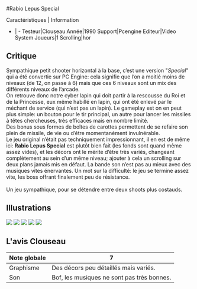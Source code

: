 #Rabio Lepus Special

Caractéristiques | Information
- | -
Testeur|Clouseau
Année|1990
Support|Pcengine
Editeur|Video System
Joueurs|1
Scrolling|hor

## Critique
Sympathique petit shooter horizontal à la base, c’est une version "<i>Special</i>" qui a été convertie sur PC Engine: cela signifie que l’on a moitié moins de niveaux (de 12, on passe à 6) mais que ces 6 niveaux sont un mix des différents niveaux de l’arcade. <br/>On retrouve donc notre cyber lapin qui doit partir à la rescousse du Roi et de la Princesse, eux même habillé en lapin, qui ont été enlevé par le méchant de service (qui n’est pas un lapin). Le gameplay est on en peut plus simple: un bouton pour le tir principal, un autre pour lancer les missiles à têtes chercheuses, très efficaces mais en nombre limité. <br/>Des bonus sous formes de boîtes de carottes permettent de se refaire son plein de missile, de vie ou d’être momentanément invulnérable.<br/>Le jeu original n’était pas techniquement impressionnant, il en est de même ici: <b>Rabio Lepus Special</b> est plutôt bien fait (les fonds sont quand même assez vides), et les décors ont le mérite d’être très variés, changeant complètement au sein d’un même niveau; ajouter à cela un scrolling sur deux plans jamais mis en défaut. La bande son n’est pas au mieux avec des musiques vites énervantes. Un mot sur la difficulté: le jeu se termine assez vite, les boss offrant finalement peu de résistance.<br/><br/>Un jeu sympathique, pour se détendre entre deux shoots plus costauds.

## Illustrations
![](http://www.shmup.com/images/thumbs/rabio_lepus_speical_pce_1.jpg)
![](http://www.shmup.com/images/thumbs/rabio_lepus_speical_pce_2.jpg)
![](http://www.shmup.com/images/thumbs/rabio_lepus_speical_pce_3.jpg)
![](http://www.shmup.com/images/thumbs/)
![](http://www.shmup.com/images/thumbs/)

## L'avis Clouseau
Note globale|7
-|-
Graphisme|Des décors peu détaillés mais variés.
Son|Bof, les musiques ne sont pas très bonnes.

